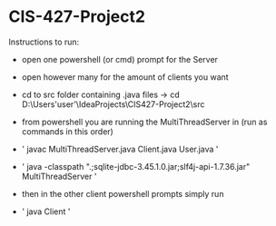 # CIS-427-Project2


Instructions to run:

- open one powershell (or cmd) prompt for the Server
- open however many for the amount of clients you want

- cd to src folder containing .java files -> cd D:\Users\'user'\IdeaProjects\CIS427-Project2\src
- from powershell you are running the MultiThreadServer in (run as commands in this order)
- ' javac MultiThreadServer.java Client.java User.java '
- ' java -classpath ".;sqlite-jdbc-3.45.1.0.jar;slf4j-api-1.7.36.jar" MultiThreadServer '
- then in the other client powershell prompts simply run
- ' java Client '

